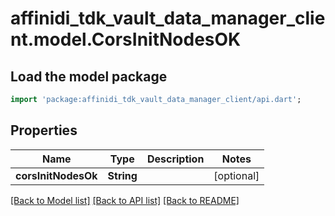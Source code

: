 # affinidi_tdk_vault_data_manager_client.model.CorsInitNodesOK

## Load the model package

```dart
import 'package:affinidi_tdk_vault_data_manager_client/api.dart';
```

## Properties

| Name                | Type       | Description | Notes      |
| ------------------- | ---------- | ----------- | ---------- |
| **corsInitNodesOk** | **String** |             | [optional] |

[[Back to Model list]](../README.md#documentation-for-models) [[Back to API list]](../README.md#documentation-for-api-endpoints) [[Back to README]](../README.md)

